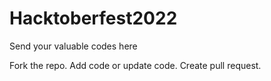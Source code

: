 # Hacktoberfest2022
Send your valuable codes here


Fork the repo.
Add code or update code.
Create pull request.

